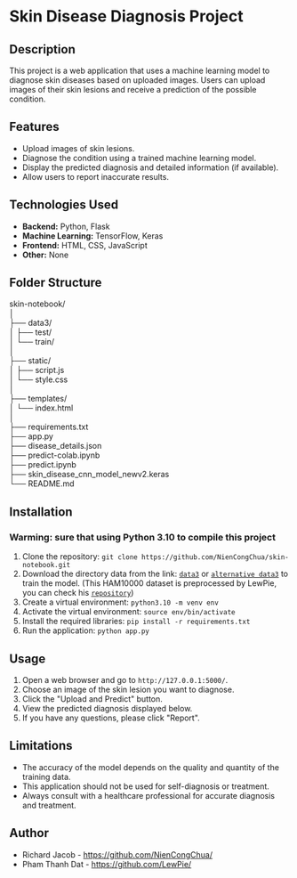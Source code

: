 # Skin Disease Diagnosis Project

## Description

This project is a web application that uses a machine learning model to diagnose skin diseases based on uploaded images. Users can upload images of their skin lesions and receive a prediction of the possible condition.

## Features

* Upload images of skin lesions.
* Diagnose the condition using a trained machine learning model.
* Display the predicted diagnosis and detailed information (if available).
* Allow users to report inaccurate results.

## Technologies Used

* **Backend:** Python, Flask 
* **Machine Learning:** TensorFlow, Keras
* **Frontend:** HTML, CSS, JavaScript
* **Other:** None

## Folder Structure
skin-notebook/\
│\
├── data3/\
│ ├── test/\
│ └── train/\
│\
├── static/\
│ ├── script.js\
│ └── style.css\
│\
├── templates/\
│ └── index.html\
│\
├── requirements.txt\
├── app.py\
├── disease_details.json\
├── predict-colab.ipynb\
├── predict.ipynb\
├── skin_disease_cnn_model_newv2.keras\
└── README.md

## Installation
### Warming: sure that using Python 3.10 to compile this project
1. Clone the repository: `git clone https://github.com/NienCongChua/skin-notebook.git`
2. Download the directory data from the link: [`data3`](https://yy17z-my.sharepoint.com/:f:/g/personal/lechingan_yy17z_onmicrosoft_com/Emy6JB8WlnNAkVeYm2aa200B6EFpU8sdkfsGp9z8XbFw1g?e=Y0500R) or [`alternative data3`](https://drive.google.com/file/d/1Q0MwLhwZ1y8orO4kIakpxJl6hU9bDeip/view?usp=drive_link) to train the model. (This HAM10000 dataset is preprocessed by LewPie, you can check his [`repository`](https://github.com/LewPie/HAM10000-Preprocess.git))
3. Create a virtual environment: `python3.10 -m venv env`
4. Activate the virtual environment: `source env/bin/activate`
5. Install the required libraries: `pip install -r requirements.txt`
6. Run the application: `python app.py`

## Usage

1. Open a web browser and go to `http://127.0.0.1:5000/`.
2. Choose an image of the skin lesion you want to diagnose.
3. Click the "Upload and Predict" button.
4. View the predicted diagnosis displayed below.
5. If you have any questions, please click "Report".

## Limitations

* The accuracy of the model depends on the quality and quantity of the training data.
* This application should not be used for self-diagnosis or treatment.
* Always consult with a healthcare professional for accurate diagnosis and treatment.

## Author

* Richard Jacob - https://github.com/NienCongChua/
* Pham Thanh Dat - https://github.com/LewPie/
